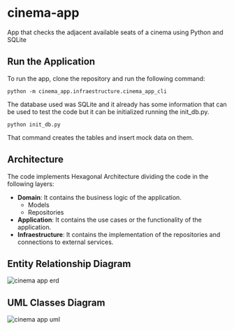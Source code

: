 # cinema-app
App that checks the adjacent available seats of a cinema using Python and SQLite

## Run the Application
To run the app, clone the repository and run the following command:
```
python -m cinema_app.infraestructure.cinema_app_cli  
```
The database used was SQLite and it already has some information that can be used to test the code but it can be initialized running the init_db.py.
```
python init_db.py
```
That command creates the tables and insert mock data on them.

## Architecture
The code implements Hexagonal Architecture dividing the code in the following layers:
- **Domain**: It contains the business logic of the application.
    - Models
    - Repositories
- **Application**: It contains the use cases or the functionality of the application.
- **Infraestructure**: It contains the implementation of the repositories and connections to external services.

## Entity Relationship Diagram

![cinema app erd](https://i.ibb.co/1bH6V02/cinema-app-erd.png)

## UML Classes Diagram

![cinema app uml](https://i.ibb.co/gV3zrHd/cinema-app-uml.png
)